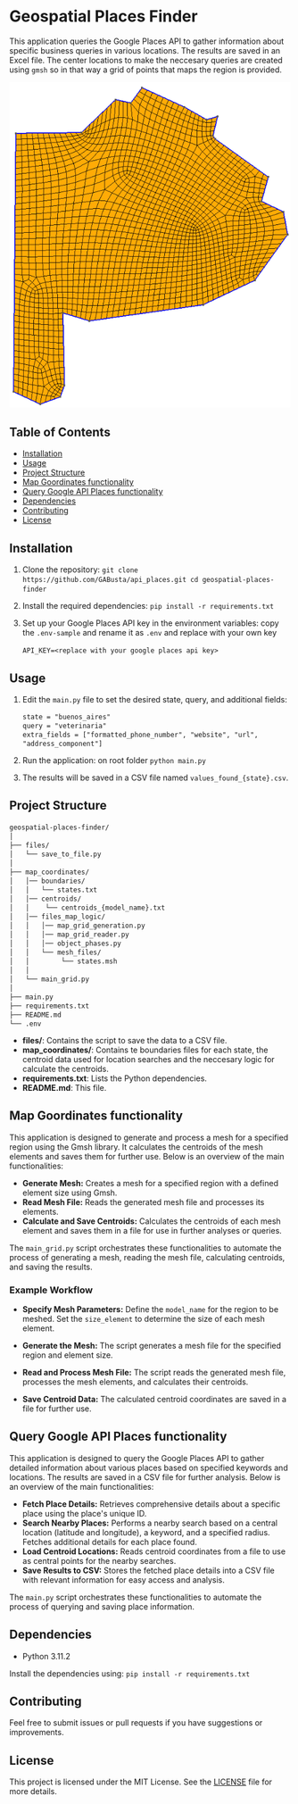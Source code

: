 
# Geospatial Places Finder

This application queries the Google Places API to gather information about specific business queries in various locations. The results are saved in an Excel file. The center locations to make the neccesary queries are created using `gmsh` so in that way a grid of points that maps the region is provided.

![Example Image](img/mesh.png)

## Table of Contents

- [Installation](#installation)
- [Usage](#usage)
- [Project Structure](#project-structure)
- [Map Goordinates functionality](#Map-Goordinates-functionality)
- [Query Google API Places functionality](#Query-Google-API-Places-functionality)
- [Dependencies](#dependencies)
- [Contributing](#contributing)
- [License](#license)

## Installation

1. Clone the repository:
    `
    git clone https://github.com/GABusta/api_places.git
    cd geospatial-places-finder
    `

3. Install the required dependencies:
    `
    pip install -r requirements.txt
    `

4. Set up your Google Places API key in the environment variables:
    copy the `.env-sample` and rename it as `.env` and replace with your own key 

    `API_KEY=<replace with your google places api key>`

## Usage

1. Edit the `main.py` file to set the desired state, query, and additional fields:
    ```
    state = "buenos_aires"
    query = "veterinaria"
    extra_fields = ["formatted_phone_number", "website", "url", "address_component"]
    ```

2. Run the application:
    on root folder
    `python main.py`

3. The results will be saved in a CSV file named `values_found_{state}.csv`.

## Project Structure

```plaintext
geospatial-places-finder/
│
├── files/
│   └── save_to_file.py
│ 
├── map_coordinates/
│   │── boundaries/
│   │   └── states.txt
│   │── centroids/
│   │    └── centroids_{model_name}.txt
│   │── files_map_logic/
│   │   │── map_grid_generation.py
│   │   │── map_grid_reader.py
│   │   │── object_phases.py
│   │   └── mesh_files/
│   │        └── states.msh
│   │  
│   └── main_grid.py
│ 
├── main.py
├── requirements.txt
├── README.md
└── .env
```

- **files/**: Contains the script to save the data to a CSV file.
- **map_coordinates/**: Contains te boundaries files for each state, the centroid data used for location searches and the neccesary logic for calculate the centroids.
- **requirements.txt**: Lists the Python dependencies.
- **README.md**: This file.


## Map Goordinates functionality

This application is designed to generate and process a mesh for a specified region using the Gmsh library. It calculates the centroids of the mesh elements and saves them for further use. Below is an overview of the main functionalities:

* **Generate Mesh:** Creates a mesh for a specified region with a defined element size using Gmsh.
* **Read Mesh File:** Reads the generated mesh file and processes its elements.
* **Calculate and Save Centroids:** Calculates the centroids of each mesh element and saves them in a file for use in further analyses or queries.

The `main_grid.py` script orchestrates these functionalities to automate the process of generating a mesh, reading the mesh file, calculating centroids, and saving the results.

### Example Workflow
* **Specify Mesh Parameters:**
Define the `model_name` for the region to be meshed.
Set the `size_element` to determine the size of each mesh element.

* **Generate the Mesh:**
The script generates a mesh file for the specified region and element size.

* **Read and Process Mesh File:**
The script reads the generated mesh file, processes the mesh elements, and calculates their centroids.

* **Save Centroid Data:**
The calculated centroid coordinates are saved in a file for further use.


## Query Google API Places functionality

This application is designed to query the Google Places API to gather detailed information about various places based on specified keywords and locations. The results are saved in a CSV file for further analysis. Below is an overview of the main functionalities:

* **Fetch Place Details:** Retrieves comprehensive details about a specific place using the place's unique ID.
* **Search Nearby Places:** Performs a nearby search based on a central location (latitude and longitude), a keyword, and a specified radius. Fetches additional details for each place found.
* **Load Centroid Locations:** Reads centroid coordinates from a file to use as central points for the nearby searches.
* **Save Results to CSV:** Stores the fetched place details into a CSV file with relevant information for easy access and analysis.

The `main.py` script orchestrates these functionalities to automate the process of querying and saving place information.

## Dependencies

- Python 3.11.2

Install the dependencies using:
`pip install -r requirements.txt`

## Contributing

Feel free to submit issues or pull requests if you have suggestions or improvements.

## License

This project is licensed under the MIT License. See the [LICENSE](LICENSE) file for more details.
